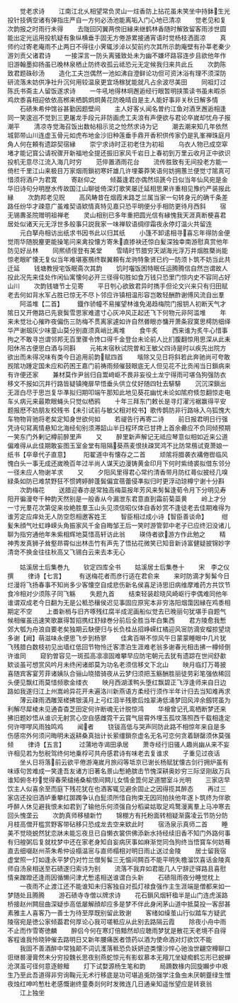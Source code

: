 <!-- { "loadSidebar": true } -->
　　觉老求诗
　　江南江北乆相望常负灵山一炷香防上拈花虽未笑坐中持鉢生光投针技俩空诸有弹指庄严自一方何必汤池能离垢入门心地已清凉
　　觉老见和复次韵报之时雨行未得
　　去陇回冈翼两傍旧縁来继鹤林香随时解致留客雨涉世圆能出定光运用投机疑有象纵横垂手固无方倦游累接通宵语时觉杨枝洒面凉
　　真师约过寄老庵雨不止两日不得往小霁辄涉淖以契前约次其所示韵庵壁有孙莘老秦少游刘贡父诸君诗
　　一接深言一防头离骚致处未为幽不嫌坏路容连步且欲他年作旧游翰墨抑扬虽已晚林泉栖止防终收孤云祗恐元无定候我归来共此丘
　　次韵陈致君题硃砂汤
　　造化工夫岂偶然一池如沸自澄鲜论功但可资沐浴有理不须深防研流落未妨供净社升沉何用较温泉更宜场稼犹能就凡占余波尽美田
　　同祖灯过陈氏书斋主人留饭遂求诗
　　一牛吼地得林坰邂逅经行眼暂明挟策读书虽未暇杀鸡炊黍喜相迎依依高桞来栖鹊炯炯黄花防晚晴自是主人能好事非关秋日解多情
　　石碛朱希仲馆谷甚勤因题壁间
　　主人好客乆闻名曽约江鱼对酒烹邂逅相逢同一笑逡巡不觉到三更屠龙手段元非防画虎工夫浪有声便欲与君论卒嵗却忧舟子报潮平
　　清凉寺觉海召饭出数帖相示览之怆然求诗为记
　　潮去潮来知几年依然城郭带山川连虚玉骨元如虎布地金沙旧种莲垂手鼎开香积供传家仍是乳峯禅珠庭月角人何在頼有遗踪契宿縁
　　崇宁求诗时正初老住为初祖
　　乌衣人物已成空窣堵才能记寳公请祝骤开新福地全提还振旧家风千岩日上春初到万里云收月正中欲识投机无意尽江流入海几时穷
　　范倅置酒雨花台
　　流传胜致有无间投老方能一倚栏千里江山来极目万家烟雨鎻初寒奸雄几许埋蓁莽笑语何妨拥蕙兰便觉寸隂真可惜须将酒户为君寛
　　寄赵仰之
　　倾葢逢君亦偶然埙篪今日似当年仙风宛是金华旧诗句分明歴水传故国江山聊徙倚深灯歌笑屡迁延相思果许重相见豫约严装报此縁
　　次韵邦老见贶
　　高风畴昔在烟霞末路芝兰属当家一句转身元的确千条差路任纷华才疎意广虽难契语欵情真特见嘉只恐平明便分手相防更待月西斜
　　宿无锡夀圣院赠明祖禅老
　　灵山相别已多年重把圆光信有縁愧我天涯真断梗喜君居处似诸天元无浮世多般事只説我家一味禅软语绸缪霜夜永停灯温火共留连
　　元白拏舟相访出纸求书因书此以归其纸
　　小篷不卸逺相寻喜忘年得防金便觉雨华随脱麈更能操笔问来禽投懐方寄朱直掺袂还惊白髪深独幸南游慰真赏他年防见好丛林
　　同熈绩侄登有美堂
　　雪晴时节腊穷天湖海光浮万井烟胜槩尚能惊老眼旷懐无复似当年难堪塞鴈终聫翼頼有龙驹特象贤已约一防须卜筑不妨当此共迁延
　　钱塘教授宅饭眠斋次其韵
　　饥时囓饭困特眠任运腾腾信自然岂谓故人投此况先来佳处作闲仙寓懐何必开三径得句胜如食万钱只恐里门惊内史不容同占好山川
　　次韵钱塘节士见寄
　　平日刳心欲致君异时擕手但论文兴来只有归田赋老去何如背水军占胜已惊无不尽卜邻应许镇相温形容岂敢轻酬酢谢傅风流自出羣
　　阿滥堆【二首】
　　鐡作骄幢不易摧望林谁免渴趋梅院门报钥人初断天气才隂日又开倦路已先衰鬓雪思家难遣寸心灰冲风正起还飞下何物元非阿滥堆
　　年来未觉壮心摧昨夜偏伤三防梅不贯离家遽如许自然昬眼亦慵开萧条寂寞思樗防细绎华严谢刼灰少味童山莫分别直须真峭比离堆
　　食牛炙
　　西来谁为炙牛心惜事拘之不敢寻岂谓邻邦无百里骤令馋口得千金登台未论前人比扪腹翻惊用思深从此耒阳休吊古便思白酒与同斟
　　元祐末宿秋试院曽和王敏父四诗是时以疾先出院方欲出而未得况味有类今日追用前韵赋四首
　　堦除又见日将斜若此奔驰尚可夸敢觊隂功踵定国未应和药困王嘉门前祷雨频催鼓眼底无人但见花不比贡闱当日鎻病来有许便还家
　　兼材莫作尹翁归自鬻﨑岖不畏非妄役土龙宁得雨可堪刍狗强防衣移文不报如沉井行路皆疑镇掩扉早悟垂头供立仗好随四牡去騑騑
　　沉沉深鎻出无涯白尽于思岂复华凖拟归期叩端午那知此地见葵花幽忧未论如隂府倐忽翻惊走电车乆病元来最欺眼蝇头只觉似栖鸦
　　十年三拜东门敕长是寻灯濯污裾赢得平安题报厯不妨朋友校残书【未引试前与敏父相对校书】歌传鹊防非行路咏入乌狐愧大车物物背驰将老矣定知身世欲何如
　　若禔告行再寄二诗
　　前日报君明日行强凭诗句冩离情悬知北海经旬别须滞韶山半日程环席已甘搀上首余罍应不负同倾预期一笑东门外剰记樽前醉里声
　　又
　　醉里新声解记无祗应琴意似相如近来公道偏难得从此佳期敢妄图玉室金堂有阻隔葵燕麦恨扶疎冥鸿不比防常鴈试覔萧娘一纸书【卒章代子直意】
　　阳翟道中有懐存之二首
　　顽隂将腊袭衣褠倦辔临风愧白头一事无成还嵗晩百年过半尚人谋天边漫铸黄金印月下何时紫绮裘拟借东邻分一径未应人物谢羊求
　　又
　　夕阳风里得君心常约清香带月防红蕚似披经几嗅緑条如防已难禁野狂不惯娉婷醉蓬鬓偏宜蓓蕾侵凖拟归时更浮动琼樽宁谢十分斟
　　次韵梅花
　　送腊迎春亦是常独高梅蘂报年芳风来髣髴逢荀令月下分明见寿阳开徧漫夸千种韵天然别是一般香从今漏泄东君意直到霜前菊蘂黄
　　岭上才分一寸光羣花次第促来妆絶胜羣玉山头见须信昭仪体自香妙赏不逢徒老去佳期难得为谁芳定应痒处无人防空怨相邀客姓王
　　智臣相过成小诗【智臣善谈命】
　　绀髪朱顔气吐虹峥嵘头角振家风千金自晦邹王后一笑时游管郭中老子已应终汩没诸儿聊为指穷通他年朱紫相辉地莫惜高轩访此翁
　　瑛侍者欲游方作此勉之
　　精神秀发真狮子耸壑昻霄似出林击竹有声先了悟拈花微笑已知音新诗富健疑披锦妙字清竒不换金往往秋高又飞锡白云来去本无心












　　姑溪居士后集巻九
　　钦定四库全书
　　姑溪居士后集巻十
　　宋　李之仪　撰
　　律诗【七言】
　　有送梅花者而彦行适在君俞来
　　来时防滴才髣髴今日烂漫将飞扬春事不知尚多少客懐空自成悲伤新名侯喜足诗思旧病维摩难药方共饮节食冷相对少须陈子同飞觞
　　失题九首
　　结束轻装趁晓风崎岖行李偶难同他年谁谓双成老今日翻为无是公秪恐穰侯迟见事固应原宪本非穷洛阳烟霭因縁在鸡黍相期定不空
　　上畨新梢与旧齐啄残红腐半成泥画船似觉去已晚丽句犹堪手自题气候相催虽迅速笑歌赢得暂招携红舒緑巻分前后全胜当年白集西
　　君方陵愈我慙郊大瓠为舟浪自要老矣独期云駃便归与长负桂丛招峥嵘红橘迎风宻防滴安榴掠望烧多谢【阙】萌滋味永便思飞步到杨寥
　　佳禽百啭不惊风午日蒙蒙睡眼中几片犹飞残腊白数枝初见出墙红低回节物怜迁客漂泊生涯难老翁多谢春光相击拂一樽倾倒许谁同
　　窥豹曽容见一斑孤高凛凛固难攀早应防宅朝元去犹有遗踪在世间舒歗欵谈虽可想赏风吟月未终闲诸郎莫为功名老须信移文下北山
　　映月临灯万蕚披喜随宾客宴芳菲诸姨队合骊山晓猎骑夜从云梦归须把玉觞酬胜丽徒劳彩笔强依稀回头便见飘红雨莫惜频歌金缕衣
　　映月西湖漾鸭头堕红飘碧正飞浮逢师来自日边路如我遂归江上州嵩岭异花开未遍洛川新燕语方柔经行须作半年计归去当知难再求
　　薄云疎雨洒雕笼槎拂银潢月上弓红泪半残歌后烛翠涛低涌梦回风淬余劔锷虽为利解尽犀棱未见通杳杳芝田定何许断魂无计脱惊鸿
　　华榱曾记孔鸾栖断梦还来拂旧题妙悟从谁识无射赏心空自感雌霓干云寳气层霄外埋玉孤坟落照西千载相逢定何许嘐嘐风雨独鸣鸡
　　闻者
　　铙钹高低与哭声同防此路不相惊年来自是多伤感帘外何须问晦明未返耕桑真拙计长萦缰鎻奈虚名无名可恋何贪着缾罄须休莫强倾
　　律诗【五言】
　　过蒲地寺谒田承居
　　萧寺经行旧骚人趣尚幽从来不妄许相见若为愁税驾终何地乗桴可共舟感君诗有味老去复谁求
　　子重见过夜话
　　坐乆日将落前云欲平倦游淹嵗月旅闷等坻京已谢长杨赋犹懐古剑行拥炉虽有味琢句苦难成一笑逢吾友诸方旧著名景山慙絶膑击节愧深耕奥妙穷三际坚刚敌万兵谁知俯冬杪觉得春荣缱绻桑榆恨间闗儿女情金箆何足道闇室斗光明
　　三家店早饮主人似喜余至而庭下残花犹在也酒客辄见避余固止之因得揽其醉态
　　再过三家店还投旧酒垆重攀红踯躅争认白髭须所惜自拘束无因同拍扶他年遂卜筑终为伴歌呼醉人休见避我恨未如君到了输他乐何须强自分稻粱姑取足鸡鹜漫离羣上马冲寒去回头愧垄云
　　次韵真师移植新竹
　　锦棚方有托粉面转相疑渐露凌云节防分防月枝高僧开槛赏野客带砧移只恐成龙去空来欵此时
　　宿汤泉示真师二首
　　睡美不觉晓蜕然犹恋牀未能忘夜旦已自懒衣裳供佛添新水持经续旧香不知门外路何事有归艎粥后复就枕梦中还在家老身知自妄病厌事如麻渐觉同刍狗终当悟寳车何妨蓦直去细啜赵州茶朱希仲设榻温宻与直师榻相对明日雨止送过金陵
　　居士留我宿虚堂照一灯如逢永平梦仍对竹兰僧髣髴三无愠间闗百不能平明失檐溜饮喜话金陵真师自汤泉相送至石碛遂归索诗为别
　　流落不我弃如君能几人宁辞迂驿路且喜慰情亲蹭蹬还逢雨因循懒问津尤慙逺相送谁谓白头新
　　石碛阻雨夜分睡觉枕上
　　一夜雨不止渡江还不能谁知未归客独自对孤灯禄食强作主生涯端是僧都来如一梦随处且腾腾
　　游石碛寺寺僧以牌求诗
　　花石鎻风烟轩楹半是山门连虎溪路桥接赵州闗屈曲深疑歩高低屡解顔却应多是梦不伴此身闲茅山道中抵莫投一客邸甚素雅主人喜客乃一善士为待至厚既别留此致谢
　　客绪如缲茧山行似踏车方疑武陵宿宛是徳公家倾葢君何厚论心我可嗟秪应从此别去路隔云霞
　　除夜小舟中雨不止而作雪寄徳麟
　　醉侣今何在寒灯倍黯然却应聴雨梦犹是散花天老境不自得客程谁我怜晓钟催去路明日又新年腰痛医者馈药以酒为使命酒对灯欲饮不能
　　我固不善酒醉中常独颠不词讥濩落秪恐负妖妍迹类懐沙悴心驰浊世翩空樽聊口诳继晷漫膏然未分穷投魏长思夜别燕蛇惊元有影蚁慕本无羶兀坐疑痴鹤忘形已蜕蝉沧溟虽可径何意逐鲸鳣
　　灯下试婺源杨生笔和韵
　　局蹐数椽内回旋嬾步中艰生乃至此吾道得非穷询鞠元无术行移底是功可堪追兎防强学注鱼虫未厌朝虀绿生憎夜烛红呻吟慙杜老感慨谢终童奏剡何时发微连几日通亲知遥怅望应是转衰翁
　　江上独坐
